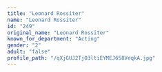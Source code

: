 ```yaml
---
title: "Leonard Rossiter"
name: "Leonard Rossiter"
id: "249"
original_name: "Leonard Rossiter"
known_for_department: "Acting"
gender: "2"
adult: "false"
profile_path: "/qXjGUJ2TjO3ltiEYMEJ658VeqkA.jpg"
---
```

